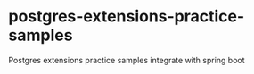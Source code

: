 # postgres-extensions-practice-samples
Postgres extensions practice samples integrate with spring boot
